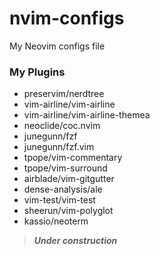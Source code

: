 # nvim-configs

My Neovim configs file

### My Plugins

* preservim/nerdtree
* vim-airline/vim-airline
* vim-airline/vim-airline-themea
* neoclide/coc.nvim
* junegunn/fzf
* junegunn/fzf.vim
* tpope/vim-commentary
* tpope/vim-surround
* airblade/vim-gitgutter
* dense-analysis/ale
* vim-test/vim-test
* sheerun/vim-polyglot
* kassio/neoterm

> ***Under construction***
